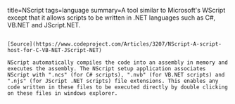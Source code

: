 title=NScript
tags=language
summary=A tool similar to Microsoft's WScript except that it allows scripts to be written in .NET languages such as C#, VB.NET and JScript.NET.
~~~~~~

[Source](https://www.codeproject.com/Articles/3207/NScript-A-script-host-for-C-VB-NET-JScript-NET)

NScript automatically compiles the code into an assembly in memory and executes the assembly. The NScript setup application associates NScript with ".ncs" (for C# scripts), ".nvb" (for VB.NET scripts) and ".njs" (for JScript .NET scripts) file extensions. This enables any code written in these files to be executed directly by double clicking on these files in windows explorer. 
